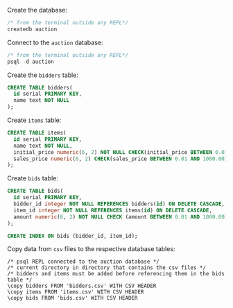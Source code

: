 Create the database:

```sql
/* from the terminal outside any REPL*/
createdb auction
```

Connect to the `auction` database:

```sql
/* from the terminal outside any REPL*/
psql -d auction
```

Create the `bidders` table:

```sql
CREATE TABLE bidders(
  id serial PRIMARY KEY,
  name text NOT NULL
);
```

Create `items` table:

```sql
CREATE TABLE items(
  id serial PRIMARY KEY,
  name text NOT NULL,
  initial_price numeric(6, 2) NOT NULL CHECK(initial_price BETWEEN 0.01 AND 1000.00),
  sales_price numeric(6, 2) CHECK(sales_price BETWEEN 0.01 AND 1000.00)
);
```

Create `bids` table:

```sql
CREATE TABLE bids(
  id serial PRIMARY KEY,
  bidder_id integer NOT NULL REFERENCES bidders(id) ON DELETE CASCADE,
  item_id integer NOT NULL REFERENCES items(id) ON DELETE CASCADE,
  amount numeric(6, 2) NOT NULL CHECK (amount BETWEEN 0.01 AND 1000.00)
);

CREATE INDEX ON bids (bidder_id, item_id);
```

Copy data from `csv` files to the respective database tables:

```text
/* psql REPL connected to the auction database */
/* current directory in directory that contains the csv files */
/* bidders and items must be added before referencing them in the bids table */
\copy bidders FROM 'bidders.csv' WITH CSV HEADER
\copy items FROM 'items.csv' WITH CSV HEADER
\copy bids FROM 'bids.csv' WITH CSV HEADER
```

